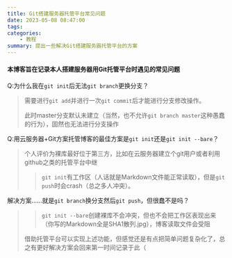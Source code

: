 ```yaml
---
title: Git搭建服务器托管平台常见问题
date: 2023-05-08 08:47:00
tags:
categories:
    - 教程
summary: 提出一些解决Git搭建服务器托管平台的方案
---
```


#### 本博客旨在记录本人搭建服务器用Git托管平台时遇见的常见问题

Q:为什么我在`git init`后无法`git branch`更换分支？
>需要进行`git add`并进行一次`git commit`后才能进行分支修改操作。
>
>此时master分支默认未建立（当然，也不允许`git branch master`这种愚蠢的行为），固然也无法进行分支操作

Q:用云服务器+Git方案托管博客的最佳方案是`git init`还是`git init --bare`？
>个人评价为裸库最好位于第三方，比如在云服务器建立个git用户或者利用github之类的托管平台中继  
>
>>`git init`有工作区（人话就是Markdown文件能正常读取），但是`git push`时会crash（总之多人冲突）。

解决方案......就是`git branch`换分支然后`git push`，但很蠢不是吗？
>
>>`git init --bare`创建裸库不会冲突，但也不会把工作区表现出来（你写的Markdown全是SHA1散列.jpg），博客读取文件会受阻
>
>借助托管平台可以实现上述功能，但感觉还是有点把简单问题复杂化了，总之有更好解决方案会回来第一时间记录于此（
